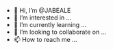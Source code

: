 - 👋 Hi, I’m @JABEALE
- 👀 I’m interested in ...
- 🌱 I’m currently learning ...
- 💞️ I’m looking to collaborate on ...
- 📫 How to reach me ...

<!---
JABEALE/JABEALE is a ✨ special ✨ repository because its `README.md` (this file) appears on your GitHub profile.
You can click the Preview link to take a look at your changes.
--->
